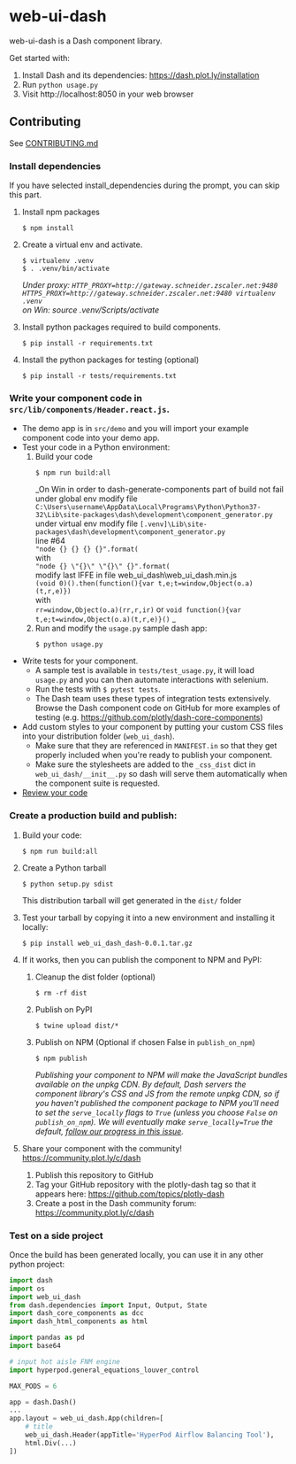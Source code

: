 # web-ui-dash

web-ui-dash is a Dash component library.

Get started with:
1. Install Dash and its dependencies: https://dash.plot.ly/installation
2. Run `python usage.py`
3. Visit http://localhost:8050 in your web browser

## Contributing

See [CONTRIBUTING.md](./CONTRIBUTING.md)

### Install dependencies

If you have selected install_dependencies during the prompt, you can skip this part.

1. Install npm packages
    ```
    $ npm install
    ```
2. Create a virtual env and activate.
    ```
    $ virtualenv .venv
    $ . .venv/bin/activate
    ```
    _Under proxy: `HTTP_PROXY=http://gateway.schneider.zscaler.net:9480 HTTPS_PROXY=http://gateway.schneider.zscaler.net:9480 virtualenv .venv`  
    on Win: source .venv/Scripts/activate_

3. Install python packages required to build components.
    ```
    $ pip install -r requirements.txt
    ```
4. Install the python packages for testing (optional)
    ```
    $ pip install -r tests/requirements.txt
    ```

### Write your component code in `src/lib/components/Header.react.js`. 

- The demo app is in `src/demo` and you will import your example component code into your demo app.
- Test your code in a Python environment:
    1. Build your code
        ```
        $ npm run build:all
        ```
        _On Win in order to dash-generate-components part of build not fail  
        under global env modify file `C:\Users\username\AppData\Local\Programs\Python\Python37-32\Lib\site-packages\dash\development\component_generator.py`  
        under virtual env modify file `[.venv]\Lib\site-packages\dash\development\component_generator.py`  
        line #64  
             `"node {} {} {} {}".format(`  
        with  
             `"node {} \"{}\" \"{}\" {}".format(  `  
        modify last IFFE in file web_ui_dash\web_ui_dash.min.js  
             `(void 0)().then(function(){var t,e;t=window,Object(o.a)(t,r,e)})`  
        with  
             `rr=window,Object(o.a)(rr,r,ir)` or `void function(){var t,e;t=window,Object(o.a)(t,r,e)}()` _
    2. Run and modify the `usage.py` sample dash app:
        ```
        $ python usage.py
        ```
- Write tests for your component.
    - A sample test is available in `tests/test_usage.py`, it will load `usage.py` and you can then automate interactions with selenium.
    - Run the tests with `$ pytest tests`.
    - The Dash team uses these types of integration tests extensively. Browse the Dash component code on GitHub for more examples of testing (e.g. https://github.com/plotly/dash-core-components)
- Add custom styles to your component by putting your custom CSS files into your distribution folder (`web_ui_dash`).
    - Make sure that they are referenced in `MANIFEST.in` so that they get properly included when you're ready to publish your component.
    - Make sure the stylesheets are added to the `_css_dist` dict in `web_ui_dash/__init__.py` so dash will serve them automatically when the component suite is requested.
- [Review your code](./review_checklist.md)

### Create a production build and publish:

1. Build your code:
    ```
    $ npm run build:all
    ```
2. Create a Python tarball
    ```
    $ python setup.py sdist
    ```
    This distribution tarball will get generated in the `dist/` folder

3. Test your tarball by copying it into a new environment and installing it locally:
    ```
    $ pip install web_ui_dash_dash-0.0.1.tar.gz
    ```

4. If it works, then you can publish the component to NPM and PyPI:
    1. Cleanup the dist folder (optional)
        ```
        $ rm -rf dist
        ```
    2. Publish on PyPI
        ```
        $ twine upload dist/*
        ```
    3. Publish on NPM (Optional if chosen False in `publish_on_npm`)
        ```
        $ npm publish
        ```
        _Publishing your component to NPM will make the JavaScript bundles available on the unpkg CDN. By default, Dash servers the component library's CSS and JS from the remote unpkg CDN, so if you haven't published the component package to NPM you'll need to set the `serve_locally` flags to `True` (unless you choose `False` on `publish_on_npm`). We will eventually make `serve_locally=True` the default, [follow our progress in this issue](https://github.com/plotly/dash/issues/284)._
5. Share your component with the community! https://community.plot.ly/c/dash
    1. Publish this repository to GitHub
    2. Tag your GitHub repository with the plotly-dash tag so that it appears here: https://github.com/topics/plotly-dash
    3. Create a post in the Dash community forum: https://community.plot.ly/c/dash

### Test on a side project

Once the build has been generated locally, you can use it in any other python project:


```python
import dash
import os
import web_ui_dash
from dash.dependencies import Input, Output, State
import dash_core_components as dcc
import dash_html_components as html

import pandas as pd
import base64

# input hot aisle FNM engine
import hyperpod.general_equations_louver_control

MAX_PODS = 6

app = dash.Dash()
...
app.layout = web_ui_dash.App(children=[
    # title
    web_ui_dash.Header(appTitle='HyperPod Airflow Balancing Tool'),
    html.Div(...)
])
```
